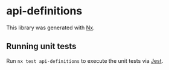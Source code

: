 # api-definitions

This library was generated with [Nx](https://nx.dev).

## Running unit tests

Run `nx test api-definitions` to execute the unit tests via [Jest](https://jestjs.io).
